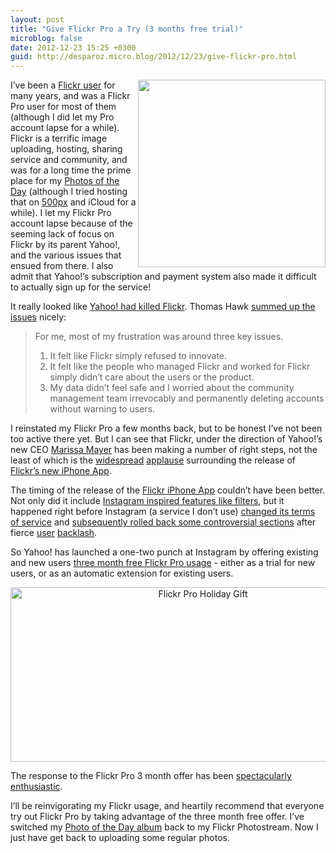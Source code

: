 ```yaml
---
layout: post
title: "Give Flickr Pro a Try (3 months free trial)"
microblog: false
date: 2012-12-23 15:25 +0300
guid: http://desparoz.micro.blog/2012/12/23/give-flickr-pro.html
---
```

<p><a href="http://www.desparoz.me/wp-content/uploads/2012/12/Screen-Shot-2012-12-24-at-9.38.57-AM.png.57-AM.png?format=original"><img alt="" align="right" width="300" src="http://www.desparoz.me/wp-content/uploads/2012/12/Screen-Shot-2012-12-24-at-9.38.57-AM.png.57-AM.png?format=original" /></a>I’ve been a <a href="http://flickr.com/photos/bluebeyond">Flickr user</a> for many years, and was a Flickr Pro user for most of them (although I did let my Pro account lapse for a while).
Flickr is a terrific image uploading, hosting, sharing service and community, and was for a long time the prime place for my <a href="http://djp.me/potd">Photos of the Day</a> (although I tried hosting that on <a href="http://desparoz.500px.com">500px</a> and iCloud for a while). I let my Flickr Pro account lapse because of the seeming lack of focus on Flickr by its parent Yahoo!, and the various issues that ensued from there. I also admit that Yahoo!’s subscription and payment system also made it difficult to actually sign up for the service!</p>
<p>It really looked like <a href="http://gizmodo.com/5910223/how-yahoo-killed-flickr-and-lost-the-internet">Yahoo! had killed Flickr</a>. Thomas Hawk <a href="http://www.imore.com/get-months-flickr-pro-free">summed up the issues</a> nicely:</p>
<blockquote><p>For me, most of my frustration was around three key issues.</p>
<ol>
<li>It felt like Flickr simply refused to innovate.</li>
<li>It felt like the people who managed Flickr and worked for Flickr simply didn’t care about the users or the product.</li>
<li>My data didn’t feel safe and I worried about the community management team irrevocably and permanently deleting accounts without warning to users.</li>
</ol>
</blockquote>
<p>I reinstated my Flickr Pro a few months back, but to be honest I’ve not been too active there yet. But I can see that Flickr, under the direction of Yahoo!’s new CEO <a href="http://en.wikipedia.org/wiki/Marissa_Mayer">Marissa Mayer</a> has been making a number of right steps, not the least of which is the <a href="http://thomashawk.com/2012/12/the-new-flickr-iphone-app-is-really-really-really-really-really-mind-blowingly-fantastic.html">widespread</a> <a href="http://www.imore.com/flickr-iphone-complete-redesigned-introduces-filters">applause</a> surrounding the release of <a href="http://blog.flickr.net/en/2012/12/12/our-latest-flickr-iphone-app/">Flickr’s new iPhone App</a>.</p>
<p>The timing of the release of the <a href="https://itunes.apple.com/au/app/flickr/id328407587?mt=8">Flickr iPhone App</a> couldn’t have been better. Not only did it include <a href="http://thenextweb.com/apple/2012/12/12/yahoo-launches-instagram-inspired-flickr-iphone-app-update-adds-simple-sign-ins-16-filters-and-more/">Instagram inspired features like filters</a>, but it happened right before Instagram (a service I don’t use) <a href="http://bits.blogs.nytimes.com/2012/12/17/what-instagrams-new-terms-of-service-mean-for-you/">changed its terms of service</a> and <a href="http://www.wired.com/gadgetlab/2012/12/instagram-backtracks-to-2010-tos/">subsequently rolled back some controversial sections</a> after fierce <a href="http://thomashawk.com/2012/12/photographers-upset-by-instagrams-change-in-terms-of-service.html">user</a> <a href="http://techcrunch.com/2012/12/23/crunchweek-the-big-instagram-backlash-cash-for-facebook-messages-and-our-tech-holiday-hangovers/">backlash</a>.</p>
<p>So Yahoo! has launched a one-two punch at Instagram by offering existing and new users <a href="http://www.flickr.com/holidaygift">three month free Flickr Pro usage</a> - either as a trial for new users, or as an automatic extension for existing users.</p>
<p style="text-align: center;"><img height="279" alt="Flickr Pro Holiday Gift" width="600" class="aligncenter" src="http://www.desparoz.me/wp-content/uploads/2012/12/Screen-Shot-2012-12-24-at-9.15.40-AM.png.40-AM.png?format=original" /></p>
<p>The response to the Flickr Pro 3 month offer has been <a href="http://thomashawk.com/2012/12/joy-to-the-world-flickr-offers-3-months-of-pro-for-free.html">spectacularly</a> <a href="http://www.imore.com/get-months-flickr-pro-free">enthusiastic</a>.</p>
<p>I’ll be reinvigorating my Flickr usage, and heartily recommend that everyone try out Flickr Pro by taking advantage of the three month free offer. I’ve switched my <a href="http://djp.me/potd">Photo of the Day album</a> back to my Flickr Photostream. Now I just have get back to uploading some regular photos.</p>
